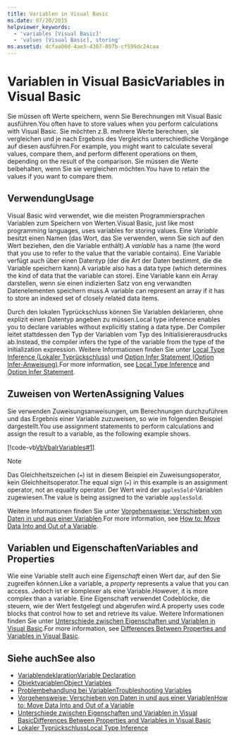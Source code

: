 ```yaml
---
title: Variablen in Visual Basic
ms.date: 07/20/2015
helpviewer_keywords:
  - 'variables [Visual Basic]'
  - 'values [Visual Basic], storing'
ms.assetid: 4cfaa06d-4ae3-4307-897b-cf599dc24caa
---
```

# <a name="variables-in-visual-basic"></a><span data-ttu-id="892d3-102">Variablen in Visual Basic</span><span class="sxs-lookup"><span data-stu-id="892d3-102">Variables in Visual Basic</span></span>
<span data-ttu-id="892d3-103">Sie müssen oft Werte speichern, wenn Sie Berechnungen mit Visual Basic ausführen.</span><span class="sxs-lookup"><span data-stu-id="892d3-103">You often have to store values when you perform calculations with Visual Basic.</span></span> <span data-ttu-id="892d3-104">Sie möchten z.B. mehrere Werte berechnen, sie vergleichen und je nach Ergebnis des Vergleichs unterschiedliche Vorgänge auf diesen ausführen.</span><span class="sxs-lookup"><span data-stu-id="892d3-104">For example, you might want to calculate several values, compare them, and perform different operations on them, depending on the result of the comparison.</span></span> <span data-ttu-id="892d3-105">Sie müssen die Werte beibehalten, wenn Sie sie vergleichen möchten.</span><span class="sxs-lookup"><span data-stu-id="892d3-105">You have to retain the values if you want to compare them.</span></span>  
  
## <a name="usage"></a><span data-ttu-id="892d3-106">Verwendung</span><span class="sxs-lookup"><span data-stu-id="892d3-106">Usage</span></span>  
 <span data-ttu-id="892d3-107">Visual Basic wird verwendet, wie die meisten Programmiersprachen Variablen zum Speichern von Werten.</span><span class="sxs-lookup"><span data-stu-id="892d3-107">Visual Basic, just like most programming languages, uses variables for storing values.</span></span> <span data-ttu-id="892d3-108">Eine *Variable* besitzt einen Namen (das Wort, das Sie verwenden, wenn Sie sich auf den Wert beziehen, den die Variable enthält).</span><span class="sxs-lookup"><span data-stu-id="892d3-108">A *variable* has a name (the word that you use to refer to the value that the variable contains).</span></span> <span data-ttu-id="892d3-109">Eine Variable verfügt auch über einen Datentyp (der die Art der Daten bestimmt, die die Variable speichern kann).</span><span class="sxs-lookup"><span data-stu-id="892d3-109">A variable also has a data type (which determines the kind of data that the variable can store).</span></span> <span data-ttu-id="892d3-110">Eine Variable kann ein Array darstellen, wenn sie einen indizierten Satz von eng verwandten Datenelementen speichern muss.</span><span class="sxs-lookup"><span data-stu-id="892d3-110">A variable can represent an array if it has to store an indexed set of closely related data items.</span></span>  
  
 <span data-ttu-id="892d3-111">Durch den lokalen Typrückschluss können Sie Variablen deklarieren, ohne explizit einen Datentyp angeben zu müssen.</span><span class="sxs-lookup"><span data-stu-id="892d3-111">Local type inference enables you to declare variables without explicitly stating a data type.</span></span> <span data-ttu-id="892d3-112">Der Compiler leitet stattdessen den Typ der Variablen vom Typ des Initialisiererausdrucks ab.</span><span class="sxs-lookup"><span data-stu-id="892d3-112">Instead, the compiler infers the type of the variable from the type of the initialization expression.</span></span> <span data-ttu-id="892d3-113">Weitere Informationen finden Sie unter [Local Type Inference (Lokaler Typrückschluss)](../../../../visual-basic/programming-guide/language-features/variables/local-type-inference.md) und [Option Infer Statement (Option Infer-Anweisung)](../../../../visual-basic/language-reference/statements/option-infer-statement.md).</span><span class="sxs-lookup"><span data-stu-id="892d3-113">For more information, see [Local Type Inference](../../../../visual-basic/programming-guide/language-features/variables/local-type-inference.md) and [Option Infer Statement](../../../../visual-basic/language-reference/statements/option-infer-statement.md).</span></span>  
  
## <a name="assigning-values"></a><span data-ttu-id="892d3-114">Zuweisen von Werten</span><span class="sxs-lookup"><span data-stu-id="892d3-114">Assigning Values</span></span>  
 <span data-ttu-id="892d3-115">Sie verwenden Zuweisungsanweisungen, um Berechnungen durchzuführen und das Ergebnis einer Variable zuzuweisen, so wie im folgenden Beispiel dargestellt.</span><span class="sxs-lookup"><span data-stu-id="892d3-115">You use assignment statements to perform calculations and assign the result to a variable, as the following example shows.</span></span>  
  
 [!code-vb[VbVbalrVariables#1](~/samples/snippets/visualbasic/VS_Snippets_VBCSharp/VbVbalrVariables/VB/Class1.vb#1)]  
  
> [!NOTE]
>  <span data-ttu-id="892d3-116">Das Gleichheitszeichen (`=`) ist in diesem Beispiel ein Zuweisungsoperator, kein Gleichheitsoperator.</span><span class="sxs-lookup"><span data-stu-id="892d3-116">The equal sign (`=`) in this example is an assignment operator, not an equality operator.</span></span> <span data-ttu-id="892d3-117">Der Wert wird der `applesSold`-Variablen zugewiesen.</span><span class="sxs-lookup"><span data-stu-id="892d3-117">The value is being assigned to the variable `applesSold`.</span></span>  
  
 <span data-ttu-id="892d3-118">Weitere Informationen finden Sie unter [Vorgehensweise: Verschieben von Daten in und aus einer Variablen](../../../../visual-basic/programming-guide/language-features/variables/how-to-move-data-into-and-out-of-a-variable.md).</span><span class="sxs-lookup"><span data-stu-id="892d3-118">For more information, see [How to: Move Data Into and Out of a Variable](../../../../visual-basic/programming-guide/language-features/variables/how-to-move-data-into-and-out-of-a-variable.md).</span></span>  
  
## <a name="variables-and-properties"></a><span data-ttu-id="892d3-119">Variablen und Eigenschaften</span><span class="sxs-lookup"><span data-stu-id="892d3-119">Variables and Properties</span></span>  
 <span data-ttu-id="892d3-120">Wie eine Variable stellt auch eine *Eigenschaft* einen Wert dar, auf den Sie zugreifen können.</span><span class="sxs-lookup"><span data-stu-id="892d3-120">Like a variable, a *property* represents a value that you can access.</span></span> <span data-ttu-id="892d3-121">Jedoch ist er komplexer als eine Variable.</span><span class="sxs-lookup"><span data-stu-id="892d3-121">However, it is more complex than a variable.</span></span> <span data-ttu-id="892d3-122">Eine Eigenschaft verwendet Codeblöcke, die steuern, wie der Wert festgelegt und abgerufen wird.</span><span class="sxs-lookup"><span data-stu-id="892d3-122">A property uses code blocks that control how to set and retrieve its value.</span></span> <span data-ttu-id="892d3-123">Weitere Informationen finden Sie unter [Unterschiede zwischen Eigenschaften und Variablen in Visual Basic](../../../../visual-basic/programming-guide/language-features/procedures/differences-between-properties-and-variables.md).</span><span class="sxs-lookup"><span data-stu-id="892d3-123">For more information, see [Differences Between Properties and Variables in Visual Basic](../../../../visual-basic/programming-guide/language-features/procedures/differences-between-properties-and-variables.md).</span></span>  
  
## <a name="see-also"></a><span data-ttu-id="892d3-124">Siehe auch</span><span class="sxs-lookup"><span data-stu-id="892d3-124">See also</span></span>
- [<span data-ttu-id="892d3-125">Variablendeklaration</span><span class="sxs-lookup"><span data-stu-id="892d3-125">Variable Declaration</span></span>](../../../../visual-basic/programming-guide/language-features/variables/variable-declaration.md)
- [<span data-ttu-id="892d3-126">Objektvariablen</span><span class="sxs-lookup"><span data-stu-id="892d3-126">Object Variables</span></span>](../../../../visual-basic/programming-guide/language-features/variables/object-variables.md)
- [<span data-ttu-id="892d3-127">Problembehandlung bei Variablen</span><span class="sxs-lookup"><span data-stu-id="892d3-127">Troubleshooting Variables</span></span>](../../../../visual-basic/programming-guide/language-features/variables/troubleshooting-variables.md)
- [<span data-ttu-id="892d3-128">Vorgehensweise: Verschieben von Daten in und aus einer Variablen</span><span class="sxs-lookup"><span data-stu-id="892d3-128">How to: Move Data Into and Out of a Variable</span></span>](../../../../visual-basic/programming-guide/language-features/variables/how-to-move-data-into-and-out-of-a-variable.md)
- [<span data-ttu-id="892d3-129">Unterschiede zwischen Eigenschaften und Variablen in Visual Basic</span><span class="sxs-lookup"><span data-stu-id="892d3-129">Differences Between Properties and Variables in Visual Basic</span></span>](../../../../visual-basic/programming-guide/language-features/procedures/differences-between-properties-and-variables.md)
- [<span data-ttu-id="892d3-130">Lokaler Typrückschluss</span><span class="sxs-lookup"><span data-stu-id="892d3-130">Local Type Inference</span></span>](../../../../visual-basic/programming-guide/language-features/variables/local-type-inference.md)
